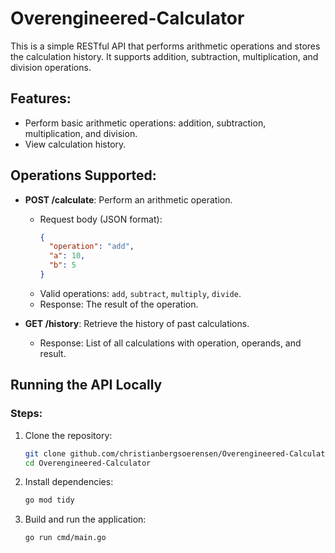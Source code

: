 # Overengineered-Calculator

This is a simple RESTful API that performs arithmetic operations and stores the calculation history. It supports addition, subtraction, multiplication, and division operations.

## Features:
- Perform basic arithmetic operations: addition, subtraction, multiplication, and division.
- View calculation history.

## Operations Supported:
- **POST /calculate**: Perform an arithmetic operation.
    - Request body (JSON format):
        ```json
        {
          "operation": "add",
          "a": 10,
          "b": 5
        }
        ```
    - Valid operations: `add`, `subtract`, `multiply`, `divide`.
    - Response: The result of the operation.

- **GET /history**: Retrieve the history of past calculations.
    - Response: List of all calculations with operation, operands, and result.

## Running the API Locally

### Steps:
1. Clone the repository:
   ```bash
   git clone github.com/christianbergsoerensen/Overengineered-Calculator
   cd Overengineered-Calculator

2. Install dependencies:
   ```bash
   go mod tidy

3. Build and run the application:
    ```bash
   go run cmd/main.go